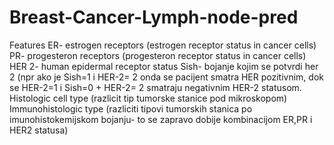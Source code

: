 # Breast-Cancer-Lymph-node-pred

Features
ER- estrogen receptors (estrogen receptor status in cancer cells)
PR- progesteron receptors (progesteron receptor status in cancer cells)
HER 2- human epidermal receptor status
Sish- bojanje kojim se potvrdi her 2 (npr ako je Sish=1 i HER-2= 2 onda se pacijent smatra HER pozitivnim, dok se HER-2=1 i Sish=0 + HER-2= 2 smatraju negativnim HER-2 statusom.
Histologic cell type (razlicit tip tumorske stanice pod mikroskopom)
Immunohistologic type (razliciti tipovi tumorskih stanica po imunohistokemijskom bojanju- to se zapravo dobije kombinacijom ER,PR i HER2 statusa)
